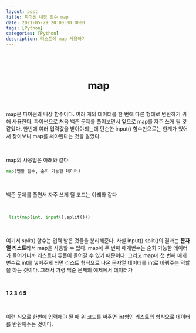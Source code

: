 ```yaml
---
layout: post
title: 파이썬 내장 함수 map
date: 2021-05-29 20:00:00 0000
tags: [Python]
categories: [Python]
description: 리스트에 map 사용하기
---
```


<br><br>

# <center>map</center>

<br>

map은 파이썬의 내장 함수이다. 여러 개의 데이터를 한 번에 다른 형태로 변환하기 위해 사용한다. 파이썬으로 처음 백준 문제를 풀어보면서 앞으로 map를 자주 쓰게 될 것 같았다. 한번에 여러 입력값을 받아야되는데 단순한 input() 함수만으로는 한계가 있어서 찾아보니 map를 써야된다는 것을 알았다.

<br>

map의 사용법은 아래와 같다

```python
map(변환 함수, 순회 가능한 데이터)
```

<br>

백준 문제를 풀면서 자주 쓰게 될 코드는 아래와 같다

<br>

```python
 list(map(int, input().split()))
```

<br>

여기서 split() 함수는 입력 받은 것들을 분리해준다. 사실 input().split()의 결과는 **문자열 리스트**라서 map을 사용할 수 있다. map에 두 번째 매개변수는 순회 가능한 데이터가 들어가니까 리스트나 튜플이 들어갈 수 있기 때문이다. 그리고 map에 첫 번째 매개변수로 int를 넣어주게 되면 리스트 형식으로 나온 문자열 데이터를 int로 바꿔주는 역할을 하는 것이다. 그래서 가령 백준 문제의 예제에서 데이터가

<br>

**1 2 3 4 5**

<br>

이런 식으로 한번에 입력해야 될 때 위 코드를 써주면 int형인 리스트의 형식으로 데이터를 반환해주는 것이다.


